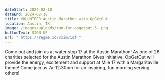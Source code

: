 ```yaml
---
dateStart: 2024-02-18
dateEnd: 2024-02-18
title: VOLUNTEER Austin Marathon with OpGetOut
location: Austin, TX
image: /images/uploads/run-for-opgetout-5-.png
buttonText: SIGN UP
url: " https://regme.io/vxim7idf "
---
```

Come out and join us at water stop 17 at the Austin Marathon! As one of 26 charities selected for the Austin Marathon Gives initiative, OpGetOut will provide the energy, excitement and support at Mile 17 with a Margaritaville theme! Come join us 7a-12:30pm for an inspiring, fun morning serving others!